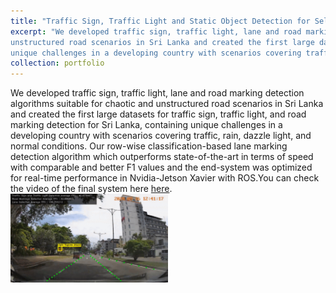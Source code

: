 ```yaml
---
title: "Traffic Sign, Traffic Light and Static Object Detection for Self-driving. "
excerpt: "We developed traffic sign, traffic light, lane and road marking detection algorithms suitable for chaotic and
unstructured road scenarios in Sri Lanka and created the first large datasets for traffic sign, traffic light, and road marking detection for Sri Lanka, containing
unique challenges in a developing country with scenarios covering traffic, rain, dazzle light, and normal conditions. Our row-wise classification-based lane marking detection algorithm which outperforms state-of-the-art in terms of speed with comparable and better F1 values and the end-system was optimized for real-time performance in Nvidia-Jetson Xavier with ROS.You can check the video of the final system here [here](https://www.youtube.com/watch?v=52EOxkSEivg).<br/><img src='/images/FYP.gif' style='width:50%'>"
collection: portfolio
---
```


We developed traffic sign, traffic light, lane and road marking detection algorithms suitable for chaotic and
unstructured road scenarios in Sri Lanka and created the first large datasets for traffic sign, traffic light, and road marking detection for Sri Lanka, containing
unique challenges in a developing country with scenarios covering traffic, rain, dazzle light, and normal conditions. Our row-wise classification-based lane marking detection algorithm which outperforms state-of-the-art in terms of speed with comparable and better F1 values and the end-system was optimized for real-time performance in Nvidia-Jetson Xavier with ROS.You can check the video of the final system here [here](https://www.youtube.com/watch?v=52EOxkSEivg).<br/><img src='/images/FYP.gif' style='width:50%'>
